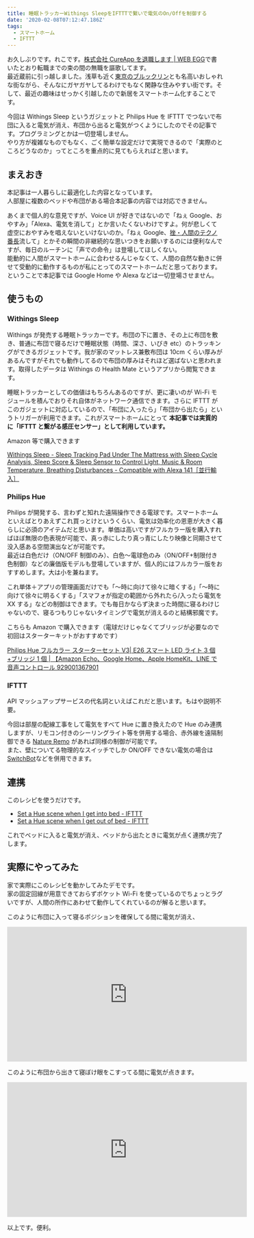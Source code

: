 ```yaml
---
title: 睡眠トラッカーWithings SleepをIFTTTで繋いで電気のOn/Offを制御する
date: '2020-02-08T07:12:47.186Z'
tags:
  - スマートホーム
  - IFTTT
---
```


お久しぶりです。れこです。[株式会社 CureApp を退職します | WEB EGG](https://blog.leko.jp/post/change-jobs-2020/)で書いたとおり転職までの束の間の無職を謳歌してます。  
最近蔵前に引っ越しました。浅草も近く[東京のブルックリン](https://www.renoveru.jp/showrooms/kuramae/blog/21)とも名高いおしゃれな街ながら、そんなにガヤガヤしてるわけでもなく閑静な住みやすい街です。そして、最近の趣味はせっかく引越したので新居をスマートホーム化することです。

今回は Withings Sleep というガジェットと Philips Hue を IFTTT でつないで布団に入ると電気が消え、布団から出ると電気がつくようにしたのでその記事です。プログラミングとかは一切登場しません。  
やり方が複雑なものでもなく、ごく簡単な設定だけで実現できるので「実際のところどうなのか」ってところを重点的に見てもらえればと思います。

<!--more-->

## まえおき

本記事は一人暮らしに最適化した内容となっています。  
人部屋に複数のベッドや布団がある場合本記事の内容では対応できません。

あくまで個人的な意見ですが、Voice UI が好きではないので「ねぇ Google、おやすみ」「Alexa、電気を消して」とか言いたくないわけですよ。何が悲しくて虚空におやすみを唱えないといけないのか。「ねぇ Google、[挫・人間のテクノ番長](https://www.youtube.com/watch?v=hfxFujlRcKk)流して」とかその瞬間の非継続的な思いつきをお願いするのには便利なんですが、毎日のルーチンに「声での命令」は登場してほしくない。  
能動的に人間がスマートホームに合わせるんじゃなくて、人間の自然な動きに併せて受動的に動作するものが私にとってのスマートホームだと思っております。ということで本記事では Google Home や Alexa などは一切登場させません。

## 使うもの

### Withings Sleep

Withings が発売する睡眠トラッカーです。布団の下に置き、その上に布団を敷き、普通に布団で寝るだけで睡眠状態（時間、深さ、いびき etc）のトラッキングができるガジェットです。我が家のマットレス兼敷布団は 10cm くらい厚みがあるんですがそれでも動作してるので布団の厚みはそれほど選ばないと思われます。取得したデータは Withings の Health Mate というアプリから閲覧できます。

睡眠トラッカーとしての価値はもちろんあるのですが、更に凄いのが Wi-Fi モジュールを積んでおりそれ自体がネットワーク通信できます。さらに IFTTT がこのガジェットに対応しているので、「布団に入ったら」「布団から出たら」というトリガーが利用できます。これがスマートホームにとって
**本記事では実質的に「IFTTT と繋がる感圧センサー」として利用しています。**

Amazon 等で購入できます

[Withings Sleep - Sleep Tracking Pad Under The Mattress with Sleep Cycle Analysis, Sleep Score & Sleep Sensor to Control Light, Music & Room Temperature, Breathing Disturbances - Compatible with Alexa 141［並行輸入］](https://amazon.co.jp/dp/B078Z1B34S/ref=cm_sw_r_cp_api_i_hyupEb3PZRV4P)

### Philips Hue

Philips が開発する、言わずと知れた遠隔操作できる電球です。スマートホームといえばとりあえずこれ買っとけというくらい、電気は効率化の恩恵が大きく暮らしに必須のアイテムだと思います。単価は高いですがフルカラー版を購入すればほぼ無限の色表現が可能で、真っ赤にしたり真っ青にしたり映像と同期させて没入感ある空間演出などが可能です。  
最近は白色だけ（ON/OFF 制御のみ）、白色〜電球色のみ（ON/OFF+制限付き色制御）などの廉価版モデルも登場していますが、個人的にはフルカラー版をおすすめします。大は小を兼ねます。

これ単体＋アプリの管理画面だけでも「〜時に向けて徐々に暗くする」「〜時に向けて徐々に明るくする」「スマフォが指定の範囲から外れたら/入ったら電気を XX する」などの制御はできます。でも毎日かならず決まった時間に寝るわけじゃないので、寝るつもりじゃないタイミングで電気が消えるのと結構邪魔です。

こちらも Amazon で購入できます（電球だけじゃなくてブリッジが必要なので初回はスターターキットがおすすめです）

[Philips Hue フルカラー スターターセット V3| E26 スマート LED ライト 3 個+ブリッジ 1 個 | 【Amazon Echo、Google Home、Apple HomeKit、LINE で音声コントロール 929001367901](https://amazon.co.jp/dp/B076GY1G4W/ref=cm_sw_r_cp_api_i_1yupEb9MVR9R0)

### IFTTT

API マッシュアップサービスの代名詞といえばこれだと思います。もはや説明不要。

今回は部屋の配線工事をして電気をすべて Hue に置き換えたので Hue のみ連携しますが、リモコン付きのシーリングライト等を併用する場合、赤外線を遠隔制御できる [Nature Remo](https://www.amazon.co.jp/Nature-Remo-%E7%AC%AC2%E4%B8%96%E4%BB%A3%E3%83%A2%E3%83%87%E3%83%AB-%E5%AE%B6%E9%9B%BB%E3%82%B3%E3%83%B3%E3%83%88%E3%83%AD-%E3%83%A9-REMO1W2/dp/B07JR6PVTD/ref=pd_sbs_23_t_0/355-5010009-2695651?_encoding=UTF8&pd_rd_i=B07JR6PVTD&pd_rd_r=574017fd-3d36-4d07-bf09-33f145dba575&pd_rd_w=itnrG&pd_rd_wg=zMRlq&pf_rd_p=ca22fd73-0f1e-4b39-9917-c84a20b3f3a8&pf_rd_r=BJ7SPZZ3D01X6GTA1H88&psc=1&refRID=BJ7SPZZ3D01X6GTA1H88) があれば同様の制御が可能です。  
また、壁についてる物理的なスイッチでしか ON/OFF できない電気の場合は[SwitchBot](https://www.switchbot.jp/)などを併用できます。

## 連携

このレシピを使うだけです。

- [Set a Hue scene when I get into bed - IFTTT](https://ifttt.com/applets/Kqh7DE9S-set-a-hue-scene-when-i-get-into-bed)
- [Set a Hue scene when I get out of bed - IFTTT](https://ifttt.com/applets/irkyxPLc-set-a-hue-scene-when-i-get-out-of-bed)

これでベッドに入ると電気が消え、ベッドから出たときに電気が点く連携が完了します。

## 実際にやってみた

家で実際にこのレシピを動かしてみたデモです。  
家の固定回線が用意できておらずポケット Wi-Fi を使っているのでちょっとラグいですが、人間の所作にあわせて動作してくれているのが解ると思います。

このように布団に入って寝るポジションを確保してる間に電気が消え、

<iframe width="560" height="315" src="https://www.youtube.com/embed/NbdTJ59RzkY" frameborder="0" allow="accelerometer; autoplay; encrypted-media; gyroscope; picture-in-picture" allowfullscreen></iframe>

このように布団から出きて寝ぼけ眼をこすってる間に電気が点きます。

<iframe width="560" height="315" src="https://www.youtube.com/embed/CwBJjaNdzNg" frameborder="0" allow="accelerometer; autoplay; encrypted-media; gyroscope; picture-in-picture" allowfullscreen></iframe>

以上です。便利。
